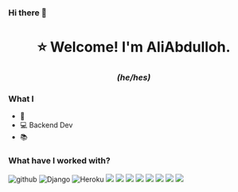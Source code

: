 ### Hi there 👋

<h1 align="center"> ⭐ Welcome! I'm AliAbdulloh.</h1>


<h3 align="center"> <i>(he/hes)</i> </h3>




### What I
* 🚩 
* 💻 Backend Dev
* 📚 


### What have I worked with?
<p>
  <img alt="github" src="https://img.shields.io/badge/-Github-2088FF?style=flat-square&logo=github&logoColor=white" />
  <img alt="Django" src="https://img.shields.io/badge/-Django-43853d?style=flat-square&logo=Django&logoColor=white" />
  <img alt="Heroku" src="https://img.shields.io/badge/-Heroku-430098?style=flat-square&logo=heroku&logoColor=white" />
  <img src="https://img.shields.io/badge/C-000000?style=flat-square&logo=C&logoColor=white" />
  <img src="https://img.shields.io/badge/Python-FFD43B?style=flat-square&logo=python&logoColor=blue" />
  <img src="https://img.shields.io/badge/PostgreSQL-316192?style=flat-square&logo=postgresql&logoColor=white" />
  <img src="https://img.shields.io/badge/HTML-4EA94B?style=flat-square&logo=html&logoColor=white" />
  <img src="https://img.shields.io/badge/JavaScript-F7DF1E?style=flat-square&logo=javascript&logoColor=black" />
  <img src="https://img.shields.io/badge/JSON-000000?style=flat-square&logo=json&logoColor=white" />
  <img src="https://img.shields.io/badge/CSS -00ADD8?style=flat-square&logo=css&logoColor=white" />
  <img src="https://img.shields.io/badge/MySQL-00000F?style=flat-square&logo=mysql&logoColor=white" />
</p>



<!--
**AliAbdullo/AliAbdullo** is a ✨ _special_ ✨ repository because its `README.md` (this file) appears on your GitHub profile.

Here are some ideas to get you started:

- 🔭 I’m currently working on ...
- 🌱 I’m currently learning ...
- 👯 I’m looking to collaborate on ...
- 🤔 I’m looking for help with ...
- 💬 Ask me about ...
- 📫 How to reach me: ...
- 😄 Pronouns: ...
- ⚡ Fun fact: ...
-->
